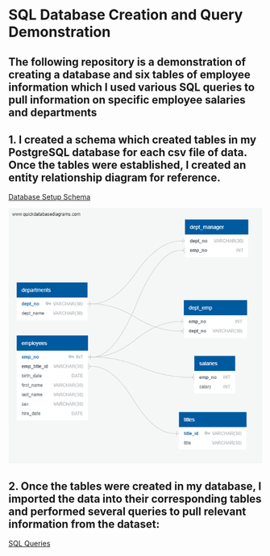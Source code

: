 # SQL Database Creation and Query Demonstration

## The following repository is a demonstration of creating a database and six tables of employee information which I used various SQL queries to pull information on specific employee salaries and departments
## 1. I created a schema which created tables in my PostgreSQL database for each csv file of data. Once the tables were established, I created an entity relationship diagram for reference.
[Database Setup Schema](employee_db_schema.sql)

![Entity Relationship Diagram](ERD.png)

## 2. Once the tables were created in my database, I imported the data into their corresponding tables and performed several queries to pull relevant information from the dataset:
[SQL Queries](employee_db_queries.sql)
